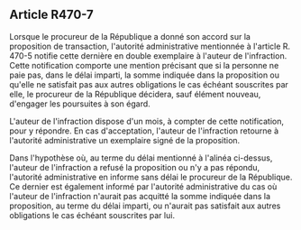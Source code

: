 Article R470-7
----
Lorsque le procureur de la République a donné son accord sur la proposition de
transaction, l'autorité administrative mentionnée à l'article R. 470-5 notifie
cette dernière en double exemplaire à l'auteur de l'infraction. Cette
notification comporte une mention précisant que si la personne ne paie pas, dans
le délai imparti, la somme indiquée dans la proposition ou qu'elle ne satisfait
pas aux autres obligations le cas échéant souscrites par elle, le procureur de
la République décidera, sauf élément nouveau, d'engager les poursuites à son
égard.

L'auteur de l'infraction dispose d'un mois, à compter de cette notification,
pour y répondre. En cas d'acceptation, l'auteur de l'infraction retourne à
l'autorité administrative un exemplaire signé de la proposition.

Dans l'hypothèse où, au terme du délai mentionné à l'alinéa ci-dessus, l'auteur
de l'infraction a refusé la proposition ou n'y a pas répondu, l'autorité
administrative en informe sans délai le procureur de la République. Ce dernier
est également informé par l'autorité administrative du cas où l'auteur de
l'infraction n'aurait pas acquitté la somme indiquée dans la proposition, au
terme du délai imparti, ou n'aurait pas satisfait aux autres obligations le cas
échéant souscrites par lui.
